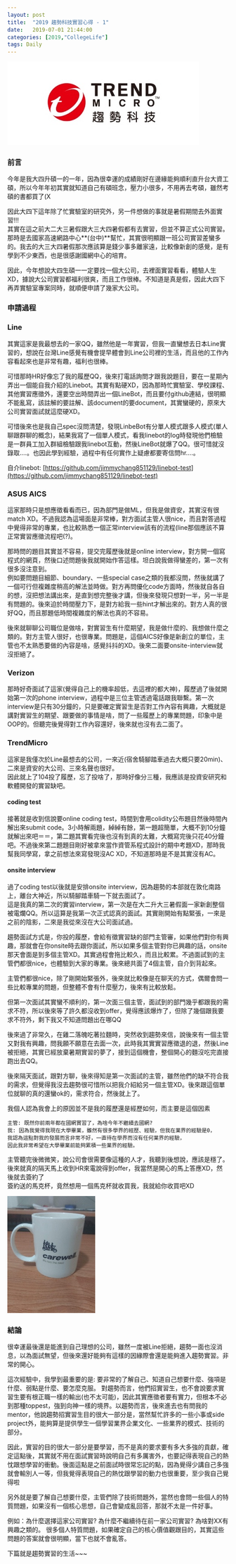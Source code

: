 ```yaml
---
layout: post
title:  "2019 趨勢科技實習心得 - 1"
date:   2019-07-01 21:44:00
categories: [2019,"CollegeLife"]
tags: Daily
---
```


![](/assets/images/Daily/trendmicro1/1.jpg)

### 前言

今年是我大四升碩一的一年，因為很幸運的成績剛好在邊緣能夠順利直升台大資工碩，所以今年年初其實就知道自己有碩班念，壓力小很多，不用再去考碩，雖然考碩的書都買了(X

因此大四下這年除了忙實驗室的研究外，另一件想做的事就是暑假期間去外面實習!!!<br />
其實在這之前大二大三暑假跟大三大四暑假都有去實習，但並不算正式公司實習。那時是去國家高速網路中心**(台中)**幫忙，其實很明顯跟一班公司實習差蠻多的。我去的大三大四暑假那次應該算是錢少事多離家遠，比較像新創的感覺，是有學到不少東西，也是很感謝國網中心的培育。

因此，今年想說大四生碩一一定要找一個大公司，去裡面實習看看，體驗人生XD，據說大公司實習都福利很爽，而且工作很棒。不知道是真是假，因此大四下再弄實驗室專案同時，就順便申請了幾家大公司。

### 申請過程

### Line

其實這家是我最想去的一家QQ，雖然他是一年實習，但我一直蠻想去日本Line實習的，想說在台灣Line感覺有機會提早體會到Line公司裡的生活，而且他的工作內容看起來也是非常有趣，福利也很棒。

可惜那時HR好像忘了我的履歷QQ，後來打電話詢問才跟我說題目，要在一星期內弄出一個能自我介紹的Linebot。其實有點硬XD，因為那時忙實驗室、學校課程、其他實習應徵外，還要空出時間弄出一個LineBot，而且要付github連結，很明顯不能亂寫，該註解的要註解、該document的要document，其實蠻硬的，原來大公司實習面試就這麼硬XD。

可惜後來也是我自己spec沒問清楚，發現LinbeBot有分單人模式跟多人模式(單人聊跟群聊的概念)，結果我寫了一個單人模式，看我linebot的log時發現他們檢驗是一群員工加入群組檢驗跟我linebot互動，然後LineBot就爆了QQ。很可惜就沒錄取....。也因此學到經驗，過程中有任何實作上疑慮都要寄信問hr....。

自介linebot: [https://github.com/jimmychang851129/linebot-test](https://github.com/jimmychang851129/linebot-test)

### ASUS AICS

這家那時只是想應徵看看而已，因為部門是做ML，但我是做資安，其實沒有很match XD。不過我認為這場面是非常棒，對方面試主管人很nice，而且對答過程中覺得非常的專業，也比較熟悉一個正常interview該有的流程(line那個應該不算正常實習應徵流程吧(?)。

那時問的題目其實並不容易，提交完履歷後就是online interview，對方開一個寫程式的網頁，然後口述問題後我就開始作答這樣。坦白說我做得蠻差的，第一次有很多沒注意到。<br />
例如要問題目細節、boundary、一些special case之類的我都沒問，然後就講了一個可行但複雜度稍高的解法並時做。對方再問優化code方面時，然後就自各自的想，沒把想法講出來，是直到想完整後才講，但後來發現只想對一半，另一半是有問題的。後來迫於時間壓力下，是對方給我一些hint才解出來的。對方人真的很好QQ，而且那題低時間複雜度的解法也真的不容易。

後來就聊聊公司職位是做啥，對實習生有什麼期望，我是做什麼的、我想做什麼之類的。對方主管人很好，也很專業。問題是，這個AICS好像是新創立的單位，主管也不太熟悉要做的內容是啥，感覺抖抖的XD。後來二面要onsite-interview就沒拒絕了。

### Verizon

那時好奇面試了這家(覺得自己上的機率超低，去這裡的都大神)，履歷過了後就開始第一次的phone interview，過程中是三位主管透過電話跟我聯繫。第一次interview是只有30分鐘的，只是要確定實習生是否對工作內容有興趣，大概就是講對實習生的期望、跟要做的事情是啥，問了一些履歷上的專業問題，印象中是OOP的。但聽完後覺得對工作內容還好，後來就也沒有去二面了。

### TrendMicro

這家是我僅次於Line最想去的公司，一來近(宿舍騎腳踏車過去大概只要20min)、二來是資安的大公司、三來名聲也很好。<br />
因此就上了104投了履歷，忘了投啥了，那時好像分三種，我應該是投資安研究和軟體開發的實習缺吧。

#### coding test

接著就是收到信說要online coding test，時間到會用colidity公布題目然後時間內解出來submit code。3小時解兩題，綽綽有餘，第一題超簡單，大概不到10分鐘就解出來吧＝＝，第二題其實看完後也沒有到真的太難，大概寫完後只花40分鐘吧。不過後來第二題題目剛好被拿來當作資管系程式設計的期中考題XD，那時我幫我同學寫，拿之前想法來寫發現沒AC XD，不知道那時是不是其實沒有AC。


#### onsite interview

過了coding test以後就是安排onsite interview，因為趨勢的本部就在敦化南路上，離台大神近，所以騎腳踏車騎一下就去面試了。<br />
這是我真的第二次的實習interview，第一次是在大二升大三暑假面一家新創整個被電爛QQ。所以這算是我第一次正式認真的面試。其實剛開始有點緊張，一來是之前的陰影，二來是我從來沒在大公司面試過。

趨勢面試方式是，你投的履歷，會給有徵實習缺的部門主管審，如果他們對你有興趣，那就會在你onsite時去跟你面試，所以如果多個主管對你已興趣的話，onsite那天會面是到多個主管XD。其實過程會拖比較久，而且比較累。不過面試到的主管們都很nice，也體驗到大家的專業。後來總共面了4個主管，自介到背起來。

主管們都很nice，除了剛開始緊張外，後來就比較像是在聊天的方式，偶爾會問一些比較專業的問題，但整體不會有什麼壓力，後來有比較放鬆。

但第一次面試其實蠻不順利的，第一次面三個主管，面試到的部門幾乎都跟我的需求不符，所以後來等了許久都沒收到offer，覺得應該爆炸了，但除了幾個跟我要求不符外，剩下我又不知道問題出在哪QQ

後來過了非常久，在雞二落魄吃著拉麵時，突然收到趨勢來信，說後來有一個主管又對我有興趣，問我願不願意在去面一次，此時我其實實習應徵退的退，然後Line被拒絕，其實已經放棄暑期實習的夢了，接到這個機會，整個開心的麵沒吃完直接跑出去QQ。

後來隔天面試，跟對方聊，後來得知是第一次面試的主管，雖然他們的缺不符合我的需求，但覺得我沒去趨勢很可惜所以把我介紹給另一個主管XD。後來跟這個單位就聊的真的還蠻ok的，需求符合，然後就上了。

我個人認為我會上的原因並不是我的履歷還是經歷如何，而主要是這個因素

```
主管: 既然你前兩年都在國網實習了，為啥今年不繼續去國網?
我: 因為我覺得我現在大學畢業，雖然有很多學界的經歷、經驗，但我在業界的經驗是0，
我認為這點對我的發展而言非常不好，一直待在學界而沒有任何業界的經驗，
因此我非常希望在大學畢業前能夠累積一些業界的經驗。
```

主管聽完後微微笑，說公司會很需要像這種的人才，我聽到後想說，應該是穩了。<br />
後來就真的隔天馬上收到HR來電說得到offer，我當然是開心的馬上答應XD，然後就去簽約了<br />
簽約送的馬克杯，竟然想用一個馬克杯就收買我，我就給你收買吧XD

![](/assets/images/Daily/trendmicro1/2.jpg)

### 結論

很幸運最後還是能進到自己理想的公司，雖然一度被Line拒絕，趨勢一面也沒消息，以為面試無望，但後來還好能夠有這樣的因緣際會還是能夠進入趨勢實習。非常的開心。

這次經驗中，我學到最重要的是: 要非常的了解自己、知道自己想要什麼、強項是什麼、弱點是什麼、要怎麼克服。
對趨勢而言，他們招實習生，也不會說要求實習生要有根正職一樣的輸出(也不太可能)，因此其實應徵者要有實力，但根本不必到那種toppest，強到向神一樣的境界。以趨勢而言，後來進去也有問我的mentor，他說趨勢招實習生目的很大一部分是，當然幫忙許多的一些小事或side project外，能夠算是提供學生一個學習業界企業文化、一些業界的模式、技術的部分。

因此，實習的目的很大一部分是要學習，而不是真的要求要有多大多強的貢獻，確定這點後，其實就不用在面試實習時說明自己有多厲害外，也要記得表現自己的熱忱跟想學習的衝動。後面這點是之前面試時很常忘記的點，因為覺得少講自己多強就會輸別人一等，但我覺得表現自己的熱忱跟學習的動力也很重要，至少我自己覺得啦

另外就是要了解自己想要什麼，主管們除了技術問題外，當然也會問一些個人的特質問題，如果沒有一個核心思想，自己會變成亂回答，那就不太是一件好事。

例如：為什麼選擇這家公司實習? 為什麼不繼續待在前一家公司實習? 為啥對XX有興趣之類的。
很多個人特質問題，如果確定自己的核心價值觀跟目的，其實這些問題的答案就會很明顯，當下也就不會亂答。

下篇就是趨勢實習的生活~~~